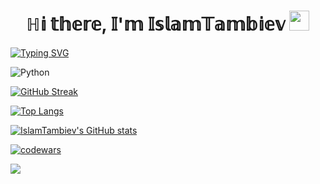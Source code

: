 <h1 align="center">ℍ𝕚 𝕥𝕙𝕖𝕣𝕖, 𝕀'𝕞 𝕀𝕤𝕝𝕒𝕞𝕋𝕒𝕞𝕓𝕚𝕖𝕧
<img src="https://github.com/blackcater/blackcater/raw/main/images/Hi.gif" height="32"/></h1>
<a href="https://git.io/typing-svg"><img src="https://readme-typing-svg.herokuapp.com?font=Fira+Code&pause=1000&width=435&lines=Student" alt="Typing SVG" /></a>  
  
![Python](https://img.shields.io/badge/python-3670A0?style=for-the-badge&logo=python&logoColor=ffdd54)
  
[![GitHub Streak](https://github-readme-streak-stats.herokuapp.com?user=IslamTambiev&theme=dark&locale=ru)](https://git.io/streak-stats)
  
[![Top Langs](https://github-readme-stats.vercel.app/api/top-langs/?username=IslamTambiev&theme=dark)](https://github.com/IslamTambiev/github-readme-stats)
  
[![IslamTambiev's GitHub stats](https://github-readme-stats.vercel.app/api?username=IslamTambiev&show_icons=true&theme=dark)](https://github.com/IslamTambiev/github-readme-stats)
  
[![codewars](https://www.codewars.com/users/Islam_qwerty/badges/large)](https://www.codewars.com/users/username)
  
![](https://komarev.com/ghpvc/?username=IslamTambiev)
